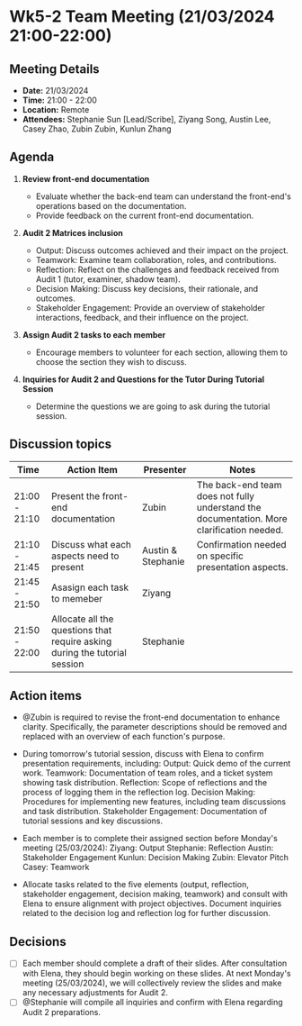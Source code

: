 # Wk5-2 Team Meeting (21/03/2024 21:00-22:00)

## Meeting Details
- **Date:** 21/03/2024
- **Time:** 21:00 - 22:00
- **Location:** Remote
- **Attendees:** Stephanie Sun [Lead/Scribe], Ziyang Song, Austin Lee, Casey Zhao, Zubin Zubin, Kunlun Zhang 

## Agenda
1. **Review front-end documentation** 
   - Evaluate whether the back-end team can understand the front-end's operations based on the documentation.
   - Provide feedback on the current front-end documentation.

2. **Audit 2 Matrices inclusion** 
   - Output: Discuss outcomes achieved and their impact on the project.
   - Teamwork: Examine team collaboration, roles, and contributions.
   - Reflection: Reflect on the challenges and feedback received from Audit 1 (tutor, examiner, shadow team).
   - Decision Making: Discuss key decisions, their rationale, and outcomes.
   - Stakeholder Engagement: Provide an overview of stakeholder interactions, feedback, and their influence on the project.

3. **Assign Audit 2 tasks to each member** 
   - Encourage members to volunteer for each section, allowing them to choose the section they wish to discuss.

4. **Inquiries for Audit 2 and Questions for the Tutor During Tutorial Session**
   - Determine the questions we are going to ask during the tutorial session.



## Discussion topics

| Time                | Action Item                                             | Presenter        | Notes      |
|---------------------|---------------------------------------------------------|------------------|------------|
| 21:00 - 21:10             | Present the front-end documentation	                       | Zubin  | The back-end team does not fully understand the documentation. More clarification needed. |
| 21:10 - 21:45             | Discuss what each aspects need to present                  | Austin  & Stephanie  | Confirmation needed on specific presentation aspects. |
| 21:45 - 21:50           |  Asasign each task to memeber                                  | Ziyang   |   |
| 21:50 - 22:00           | Allocate all the questions that require asking during the tutorial session	                                                   | Stephanie      |         |


## Action items 
- @Zubin is required to revise the front-end documentation to enhance clarity. Specifically, the parameter descriptions should be removed and replaced with an overview of each function's purpose.
- During tomorrow's tutorial session, discuss with Elena to confirm presentation requirements, including:
   Output: Quick demo of the current work.
   Teamwork: Documentation of team roles, and a ticket system showing task distribution.
   Reflection: Scope of reflections and the process of logging them in the reflection log.
   Decision Making: Procedures for implementing new features, including team discussions and task distribution.
   Stakeholder Engagement: Documentation of tutorial sessions and key discussions.

- Each member is to complete their assigned section before Monday's meeting (25/03/2024):
   Ziyang: Output
   Stephanie: Reflection
   Austin: Stakeholder Engagement
   Kunlun: Decision Making
   Zubin: Elevator Pitch
   Casey: Teamwork

-  Allocate tasks related to the five elements (output, reflection, stakeholder engagement, decision making, teamwork) and consult with Elena to ensure alignment with project objectives. Document inquiries related to the decision log and reflection log for further discussion.

## Decisions 
- [ ] Each member should complete a draft of their slides. After consultation with Elena, they should begin working on these slides. At next Monday's meeting (25/03/2024), we will collectively review the slides and make any necessary adjustments for Audit 2.
- [ ] @Stephanie will compile all inquiries and confirm with Elena regarding Audit 2 preparations. 
